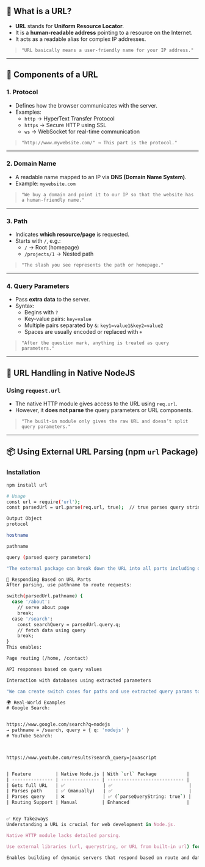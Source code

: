 ## 🧠 What is a URL?

- **URL** stands for **Uniform Resource Locator**.
- It is a **human-readable address** pointing to a resource on the Internet.
- It acts as a readable alias for complex IP addresses.

> `"URL basically means a user-friendly name for your IP address."`

---

## 🧱 Components of a URL

### 1. **Protocol**
- Defines how the browser communicates with the server.
- Examples:
  - `http` → HyperText Transfer Protocol
  - `https` → Secure HTTP using SSL
  - `ws` → WebSocket for real-time communication

> `"http://www.mywebsite.com/" → This part is the protocol."`

---

### 2. **Domain Name**
- A readable name mapped to an IP via **DNS (Domain Name System)**.
- Example: `mywebsite.com`

> `"We buy a domain and point it to our IP so that the website has a human-friendly name."`

---

### 3. **Path**
- Indicates **which resource/page** is requested.
- Starts with `/`, e.g.:
  - `/` → Root (homepage)
  - `/projects/1` → Nested path

> `"The slash you see represents the path or homepage."`

---

### 4. **Query Parameters**
- Pass **extra data** to the server.
- Syntax:
  - Begins with `?`
  - Key-value pairs: `key=value`
  - Multiple pairs separated by `&`: `key1=value1&key2=value2`
  - Spaces are usually encoded or replaced with `+`

> `"After the question mark, anything is treated as query parameters."`

---

## 🔧 URL Handling in Native NodeJS

### Using `request.url`
- The native HTTP module gives access to the URL using `req.url`.
- However, it **does not parse** the query parameters or URL components.

> `"The built-in module only gives the raw URL and doesn’t split query parameters."`

---

## 📦 Using External URL Parsing (npm `url` Package)

### Installation
```bash
npm install url

# Usage
const url = require('url');
const parsedUrl = url.parse(req.url, true);  // true parses query string into an object

Output Object
protocol

hostname

pathname

query (parsed query parameters)

"The external package can break down the URL into all parts including query parameters."

🧩 Responding Based on URL Parts
After parsing, use pathname to route requests:

switch(parsedUrl.pathname) {
  case '/about':
    // serve about page
    break;
  case '/search':
    const searchQuery = parsedUrl.query.q;
    // fetch data using query
    break;
}
This enables:

Page routing (/home, /contact)

API responses based on query values

Interaction with databases using extracted parameters

"We can create switch cases for paths and use extracted query params to interact with our database."

🌍 Real-World Examples
# Google Search:


https://www.google.com/search?q=nodejs
→ pathname = /search, query = { q: 'nodejs' }
# YouTube Search:



https://www.youtube.com/results?search_query=javascript


| Feature         | Native Node.js | With `url` Package           |
| --------------- | -------------- | ---------------------------- |
| Gets full URL   | ✅              | ✅                            |
| Parses path     | ✅ (manually)   | ✅                            |
| Parses query    | ❌              | ✅ (`parseQueryString: true`) |
| Routing Support | Manual         | Enhanced                     |


✅ Key Takeaways
Understanding a URL is crucial for web development in Node.js.

Native HTTP module lacks detailed parsing.

Use external libraries (url, querystring, or URL from built-in url) for full control.

Enables building of dynamic servers that respond based on route and data passed via URL.